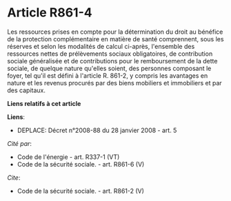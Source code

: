 # Article R861-4

Les ressources prises en compte pour la détermination du droit au bénéfice de la protection complémentaire en matière de
santé comprennent, sous les réserves et selon les modalités de calcul ci-après, l'ensemble des ressources nettes de
prélèvements sociaux obligatoires, de contribution sociale généralisée et de contributions pour le remboursement de la dette
sociale, de quelque nature qu'elles soient, des personnes composant le foyer, tel qu'il est défini à l'article R. 861-2, y
compris les avantages en nature et les revenus procurés par des biens mobiliers et immobiliers et par des capitaux.

**Liens relatifs à cet article**

**Liens**:

  - DEPLACE: Décret n°2008-88 du 28 janvier 2008 - art. 5

_Cité par_:

  - Code de l'énergie - art. R337-1 (VT)
  - Code de la sécurité sociale. - art. R861-6 (V)

_Cite_:

  - Code de la sécurité sociale. - art. R861-2 (V)
